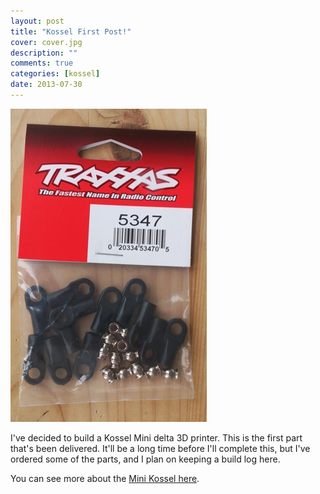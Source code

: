 ```yaml
---
layout: post
title: "Kossel First Post!"
cover: cover.jpg
description: ""
comments: true
categories: [kossel]
date: 2013-07-30
---
```

![Traxxas 5347](/images/traxxas.jpg)

I've decided to build a Kossel Mini delta 3D printer.  This is the first part that's been delivered.  It'll be a long time before I'll complete this, but I've ordered some of the parts, and I plan on keeping a build log here.

You can see more about the [Mini Kossel here](http://deltabot.tumblr.com).
